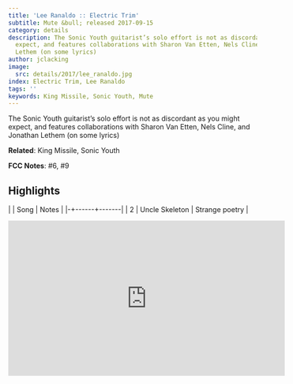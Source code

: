 ```yaml
---
title: 'Lee Ranaldo :: Electric Trim'
subtitle: Mute &bull; released 2017-09-15
category: details
description: The Sonic Youth guitarist’s solo effort is not as discordant as you might
  expect, and features collaborations with Sharon Van Etten, Nels Cline, and Jonathan
  Lethem (on some lyrics)
author: jclacking
image:
  src: details/2017/lee_ranaldo.jpg
index: Electric Trim, Lee Ranaldo
tags: ''
keywords: King Missile, Sonic Youth, Mute
---
```

The Sonic Youth guitarist’s solo effort is not as discordant as you might expect, and features collaborations with Sharon Van Etten, Nels Cline, and Jonathan Lethem (on some lyrics)<!--more-->

**Related**: King Missile, Sonic Youth

**FCC Notes**: #6, #9

## Highlights

| | Song | Notes |
|-+------+-------|
| 2 | Uncle Skeleton | Strange poetry |

<div class="tlo-detail-video"><iframe width="560" height="315" src="https://www.youtube.com/embed/FTAwhiJD-Gk" frameborder="0" allow="autoplay; encrypted-media" allowfullscreen></iframe></div>

